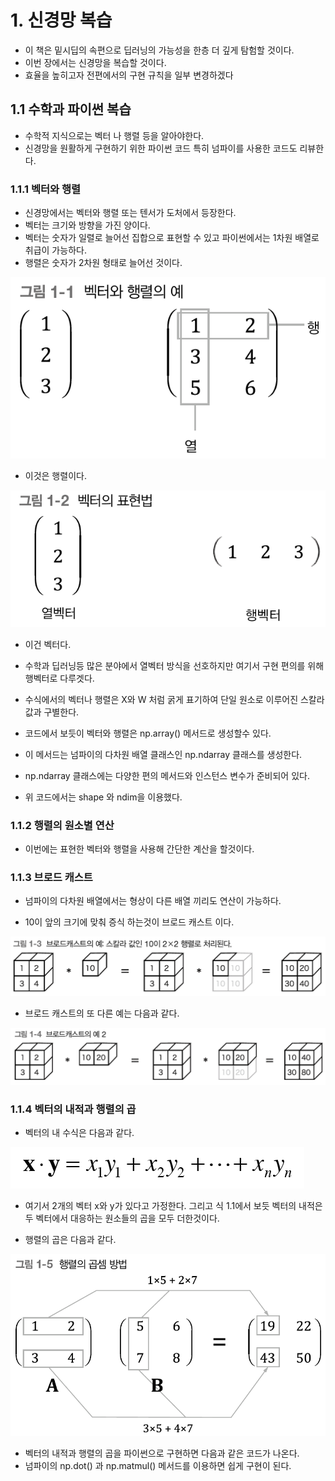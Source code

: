 # 1. 신경망 복습
- 이 책은 밑시딥의 속편으로 딥러닝의 가능성을 한층 더 깊게 탐험할 것이다.
- 이번 장에서는 신경망을 복습할 것이다.
- 효율을 높히고자 전편에서의 구현 규칙을 일부 변경하겠다

## 1.1 수학과 파이썬 복습

- 수학적 지식으로는 벡터 나 행렬 등을 알아야한다.
- 신경망을 원활하게 구현하기  위한 파이썬 코드 특히 넘파이를 사용한 코드도 리뷰한다.


### 1.1.1 벡터와 행렬

- 신경망에서는 벡터와 행렬 또는 텐서가 도처에서 등장한다.
- 벡터는 크기와 방향을 가진 양이다.
- 벡터는 숫자가 일렬로 늘어선 집합으로 표현할 수 있고 파이썬에서는 1차원 배열로 취급이 가능하다.
- 행렬은 숫자가 2차원 형태로 늘어선 것이다.

![그림 1-1](../DLFromScratch2-master/equations_and_figures_2/deep_learning_2_images/fig%201-1.png)
- 이것은 행렬이다.

![그림 1-2](../DLFromScratch2-master/equations_and_figures_2/deep_learning_2_images/fig%201-2.png)
- 이건 벡터다.

- 수학과 딥러닝등 많은 분야에서 열벡터 방식을 선호하지만 여기서 구현 편의를 위해 행벡터로 다루겟다.

- 수식에서의 벡터나 행렬은 X와 W 처럼 굵게 표기하여 단일 원소로 이루어진 스칼라 값과 구별한다.

- 코드에서 보듯이 벡터와 행렬은 np.array() 메서드로 생성할수 있다. 

- 이 메서드는 넘파이의 다차원 배열 클래스인 np.ndarray 클래스를 생성한다.

- np.ndarray 클래스에는 다양한 편의 메서드와 인스턴스 변수가 준비되어 있다.

- 위 코드에서는 shape 와 ndim을 이용했다.

### 1.1.2 행렬의 원소별 연산

- 이번에는 표현한 벡터와 행렬을 사용해 간단한 계산을 할것이다.


### 1.1.3 브로드 캐스트

- 넘파이의 다차원 배열에서는 형상이 다른 배열 끼리도 연산이 가능하다.

- 10이 앞의 크기에 맞춰 증식 하는것이 브로드 캐스트 이다.

![그림 1-3](../DLFromScratch2-master/equations_and_figures_2/deep_learning_2_images/fig%201-3.png)


- 브로드 캐스트의 또 다른 예는 다음과 같다.

![그림 1-4](../DLFromScratch2-master/equations_and_figures_2/deep_learning_2_images/fig%201-4.png)


### 1.1.4 벡터의 내적과 행렬의 곱

- 벡터의 내 수식은 다음과 같다.

![식 1-1](../DLFromScratch2-master/equations_and_figures_2/deep_learning_2_images/e%201-1.png)

- 여기서 2개의 벡터 x와 y가 있다고 가정한다. 그리고 식 1.1에서 보듯 벡터의 내적은 두 벡터에서 대응하는 원소들의 곱을 모두 더한것이다.

- 행렬의 곱은 다음과 같다.

![그림 1-5](../DLFromScratch2-master/equations_and_figures_2/deep_learning_2_images/fig%201-5.png)

- 벡터의 내적과 행렬의 곱을 파이썬으로 구현하면 다음과 같은 코드가 나온다.
- 넘파이의 np.dot() 과 np.matmul() 메서드를 이용하면 쉽게 구현이 된다.